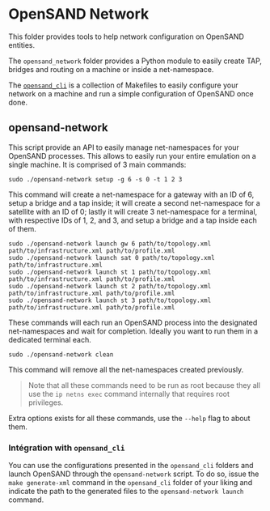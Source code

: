 # OpenSAND Network

This folder provides tools to help network configuration on OpenSAND entities.

The `opensand_network` folder provides a Python module to easily create TAP,
bridges and routing on a machine or inside a net-namespace.

The [`opensand_cli`](opensand_cli/README.md) is a collection of Makefiles to
easily configure your network on a machine and run a simple configuration of
OpenSAND once done.

## opensand-network

This script provide an API to easily manage net-namespaces for your OpenSAND
processes. This allows to easily run your entire emulation on a single machine.
It is comprised of 3 main commands:

```
sudo ./opensand-network setup -g 6 -s 0 -t 1 2 3
```

This command will create a net-namespace for a gateway with an ID of 6, setup
a bridge and a tap inside; it will create a second net-namespace for a satellite
with an ID of 0; lastly it will create 3 net-namespace for a terminal, with
respective IDs of 1, 2, and 3, and setup a bridge and a tap inside each of them.

```
sudo ./opensand-network launch gw 6 path/to/topology.xml path/to/infrastructure.xml path/to/profile.xml
sudo ./opensand-network launch sat 0 path/to/topology.xml path/to/infrastructure.xml
sudo ./opensand-network launch st 1 path/to/topology.xml path/to/infrastructure.xml path/to/profile.xml
sudo ./opensand-network launch st 2 path/to/topology.xml path/to/infrastructure.xml path/to/profile.xml
sudo ./opensand-network launch st 3 path/to/topology.xml path/to/infrastructure.xml path/to/profile.xml
```

These commands will each run an OpenSAND process into the designated net-namespaces and wait for
completion. Ideally you want to run them in a dedicated terminal each.

```
sudo ./opensand-network clean
```

This command will remove all the net-namespaces created previously.


> Note that all these commands need to be run as root because they all use the `ip netns exec`
command internally that requires root privileges.

Extra options exists for all these commands, use the `--help` flag to about them.

### Intégration with `opensand_cli`

You can use the configurations presented in the `opensand_cli` folders and launch OpenSAND through
the `opensand-network` script. To do so, issue the `make generate-xml` command in the `opensand_cli`
folder of your liking and indicate the path to the generated files to the `opensand-network launch`
command.
